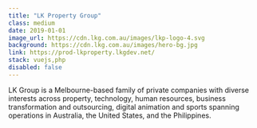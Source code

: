 ```yaml
---
title: "LK Property Group"
class: medium
date: 2019-01-01
image_url: https://cdn.lkg.com.au/images/lkp-logo-4.svg
background: https://cdn.lkg.com.au/images/hero-bg.jpg
link: https://prod-lkproperty.lkgdev.net/
stack: vuejs,php
disabled: false
---
```


LK Group is a Melbourne-based family of private companies with diverse interests across property, technology, human resources, business transformation and outsourcing, digital animation and sports spanning operations in Australia, the United States, and the Philippines.

